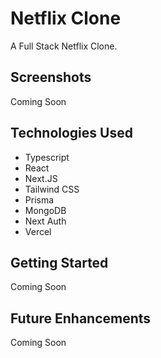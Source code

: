 # Netflix Clone
A Full Stack Netflix Clone.

## Screenshots
Coming Soon

## Technologies Used
 - Typescript
 - React
 - Next.JS
 - Tailwind CSS
 - Prisma
 - MongoDB
 - Next Auth
 - Vercel 

## Getting Started

Coming Soon

## Future Enhancements

Coming Soon